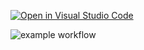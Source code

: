 [![Open in Visual Studio Code](https://classroom.github.com/assets/open-in-vscode-f059dc9a6f8d3a56e377f745f24479a46679e63a5d9fe6f495e02850cd0d8118.svg)](https://classroom.github.com/online_ide?assignment_repo_id=6340487&assignment_repo_type=AssignmentRepo)

![example workflow](https://github.com/TestowanieAutomatyczneUG/laboratorium-6-Rafal-Majewski/actions/workflows/tests/badge.svg)